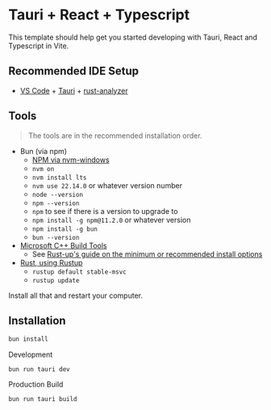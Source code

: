# Tauri + React + Typescript

This template should help get you started developing with Tauri, React and Typescript in Vite.

## Recommended IDE Setup

- [VS Code](https://code.visualstudio.com/) + [Tauri](https://marketplace.visualstudio.com/items?itemName=tauri-apps.tauri-vscode) + [rust-analyzer](https://marketplace.visualstudio.com/items?itemName=rust-lang.rust-analyzer)


## Tools

> The tools are in the recommended installation order.

* Bun (via npm)
  * [NPM via nvm-windows](https://github.com/coreybutler/nvm-windows/releases)
  * `nvm on`
  * `nvm install lts`
  * `nvm use 22.14.0` or whatever version number
  * `node --version`
  * `npm --version`
  * `npm` to see if there is a version to upgrade to
  * `npm install -g npm@11.2.0` or whatever version
  * `npm install -g bun`
  * `bun --version`
* [Microsoft C++ Build Tools](https://visualstudio.microsoft.com/visual-cpp-build-tools/)
  * See [Rust-up's guide on the minimum or recommended install options](https://rust-lang.github.io/rustup/installation/windows-msvc.html)
* [Rust, using Rustup](https://www.rust-lang.org/tools/install)
  * `rustup default stable-msvc`
  * `rustup update`


Install all that and restart your computer.

## Installation

```bash
bun install
```

Development
```
bun run tauri dev
```

Production Build
```
bun run tauri build
```
